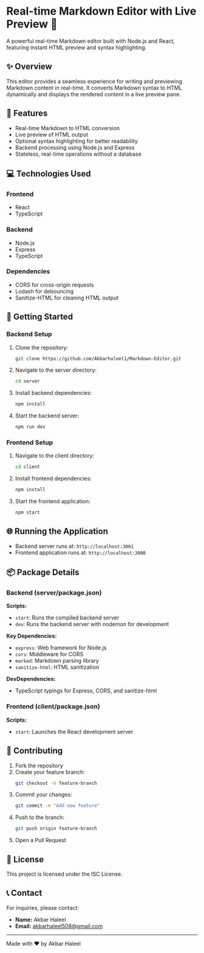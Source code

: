 # Real-time Markdown Editor with Live Preview 🚀

A powerful real-time Markdown editor built with Node.js and React, featuring instant HTML preview and syntax highlighting.

## ✨ Overview

This editor provides a seamless experience for writing and previewing Markdown content in real-time. It converts Markdown syntax to HTML dynamically and displays the rendered content in a live preview pane.

## 🎯 Features

- Real-time Markdown to HTML conversion
- Live preview of HTML output
- Optional syntax highlighting for better readability
- Backend processing using Node.js and Express
- Stateless, real-time operations without a database

## 💻 Technologies Used

### Frontend
- React
- TypeScript

### Backend
- Node.js
- Express
- TypeScript

### Dependencies
- CORS for cross-origin requests
- Lodash for debouncing
- Sanitize-HTML for cleaning HTML output

## 🚀 Getting Started

### Backend Setup

1. Clone the repository:
   ```bash
   git clone https://github.com/Akbarhaleel1/Markdown-Editor.git
   ```

2. Navigate to the server directory:
   ```bash
   cd server
   ```

3. Install backend dependencies:
   ```bash
   npm install
   ```

4. Start the backend server:
   ```bash
   npm run dev
   ```

### Frontend Setup

1. Navigate to the client directory:
   ```bash
   cd client
   ```

2. Install frontend dependencies:
   ```bash
   npm install
   ```

3. Start the frontend application:
   ```bash
   npm start
   ```

## 🌐 Running the Application

- Backend server runs at: `http://localhost:3001`
- Frontend application runs at: `http://localhost:3000`

## 📦 Package Details

### Backend (server/package.json)

**Scripts:**
- `start`: Runs the compiled backend server
- `dev`: Runs the backend server with nodemon for development

**Key Dependencies:**
- `express`: Web framework for Node.js
- `cors`: Middleware for CORS
- `marked`: Markdown parsing library
- `sanitize-html`: HTML sanitization

**DevDependencies:**
- TypeScript typings for Express, CORS, and sanitize-html

### Frontend (client/package.json)

**Scripts:**
- `start`: Launches the React development server

## 🤝 Contributing

1. Fork the repository
2. Create your feature branch:
   ```bash
   git checkout -b feature-branch
   ```
3. Commit your changes:
   ```bash
   git commit -m "Add new feature"
   ```
4. Push to the branch:
   ```bash
   git push origin feature-branch
   ```
5. Open a Pull Request

## 📜 License

This project is licensed under the ISC License.

## 📞 Contact

For inquiries, please contact:
- **Name:** Akbar Haleel
- **Email:** akbarhaleel508@gmail.com

---

Made with ❤️ by Akbar Haleel
